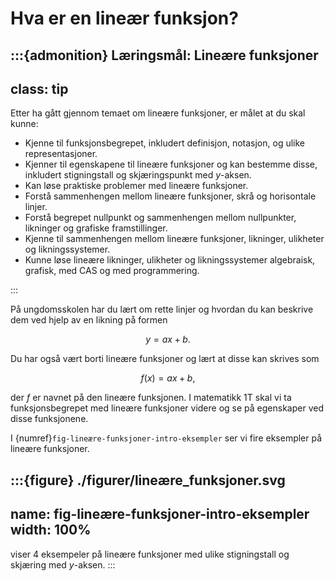 # Hva er en lineær funksjon? 

:::{admonition} Læringsmål: Lineære funksjoner
---
class: tip
---

Etter ha gått gjennom temaet om lineære funksjoner, er målet at du skal kunne:
* Kjenne til funksjonsbegrepet, inkludert definisjon, notasjon, og ulike representasjoner.
* Kjenner til egenskapene til lineære funksjoner og kan bestemme disse, inkludert stigningstall og skjæringspunkt med $y$-aksen.
* Kan løse praktiske problemer med lineære funksjoner. 
* Forstå sammenhengen mellom lineære funksjoner, skrå og horisontale linjer.
* Forstå begrepet nullpunkt og sammenhengen mellom nullpunkter, likninger og grafiske framstillinger.
* Kjenne til sammenhengen mellom lineære funksjoner, likninger, ulikheter og likningssystemer. 
* Kunne løse lineære likninger, ulikheter og likningssystemer algebraisk, grafisk, med CAS og med programmering.


:::


På ungdomsskolen har du lært om rette linjer og hvordan du kan beskrive dem ved hjelp av en likning på formen

$$
y = ax + b.
$$

Du har også vært borti lineære funksjoner og lært at disse kan skrives som 

$$
f(x) = ax + b,
$$

der $f$ er navnet på den lineære funksjonen. I matematikk 1T skal vi ta funksjonsbegrepet med lineære funksjoner videre og se på egenskaper ved disse funksjonene.


I {numref}`fig-lineære-funksjoner-intro-eksempler` ser vi fire eksempler på lineære funksjoner. 


:::{figure} ./figurer/lineære_funksjoner.svg
---
name: fig-lineære-funksjoner-intro-eksempler
width: 100%
---
viser 4 eksempeler på lineære funksjoner med ulike stigningstall og skjæring med $y$-aksen.
:::






